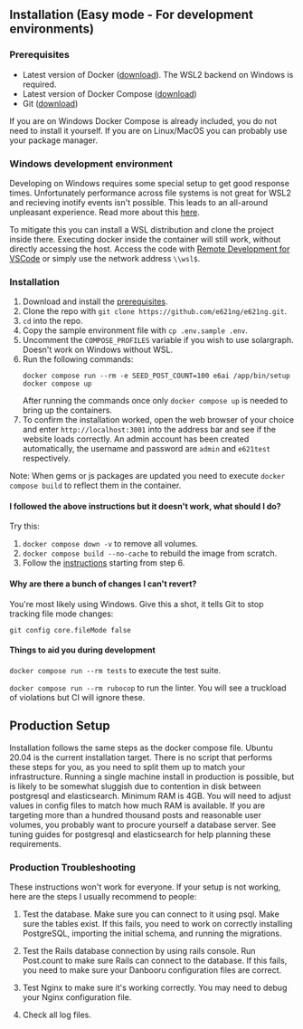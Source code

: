 ## Installation (Easy mode - For development environments)

### Prerequisites

 * Latest version of Docker ([download](https://docs.docker.com/get-docker)). The WSL2 backend on Windows is required.
 * Latest version of Docker Compose ([download](https://docs.docker.com/compose/install))
 * Git ([download](https://git-scm.com/downloads))
 
 If you are on Windows Docker Compose is already included, you do not need to install it yourself.
 If you are on Linux/MacOS you can probably use your package manager.

### Windows development environment

Developing on Windows requires some special setup to get good response times. Unfortunately performance across file systems is not great for WSL2 and recieving inotify events isn't possible. This leads to an all-around unpleasant experience. Read more about this [here](https://docs.docker.com/desktop/windows/wsl/#best-practices).

To mitigate this you can install a WSL distribution and clone the project inside there. Executing docker inside the container will still work, without directly accessing the host. Access the code with [Remote Development for VSCode](https://marketplace.visualstudio.com/items?itemName=ms-vscode-remote.vscode-remote-extensionpack) or simply use the network address `\\wsl$`.

### Installation

1. Download and install the [prerequisites](#prerequisites).
1. Clone the repo with `git clone https://github.com/e621ng/e621ng.git`.
1. `cd` into the repo.
1. Copy the sample environment file with `cp .env.sample .env`.
1. Uncomment the `COMPOSE_PROFILES` variable if you wish to use solargraph. Doesn't work on Windows without WSL.
1. Run the following commands:
    ```
    docker compose run --rm -e SEED_POST_COUNT=100 e6ai /app/bin/setup
    docker compose up
    ```
    After running the commands once only `docker compose up` is needed to bring up the containers.
1. To confirm the installation worked, open the web browser of your choice and enter `http://localhost:3001` into the address bar and see if the website loads correctly. An admin account has been created automatically, the username and password are `admin` and `e621test` respectively.

Note: When gems or js packages are updated you need to execute `docker compose build` to reflect them in the container.

#### <a id="docker-troubleshooting"></a>I followed the above instructions but it doesn't work, what should I do?

Try this:

1. `docker compose down -v` to remove all volumes.
1. `docker compose build --no-cache` to rebuild the image from scratch.
1. Follow the [instructions](#installation) starting from step 6.

#### <a id="windows-executable-bit"></a>Why are there a bunch of changes I can't revert?

You're most likely using Windows. Give this a shot, it tells Git to stop tracking file mode changes:

`git config core.fileMode false`

#### <a id="development-tools"></a>Things to aid you during development

`docker compose run --rm tests` to execute the test suite.

`docker compose run --rm rubocop` to run the linter. You will see a truckload of violations but CI will ignore these.

## Production Setup

Installation follows the same steps as the docker compose file. Ubuntu 20.04 is the current installation target.
There is no script that performs these steps for you, as you need to split them up to match your infrastructure.
Running a single machine install in production is possible, but is likely to be somewhat sluggish due to contention in disk between postgresql and elasticsearch.
Minimum RAM is 4GB. You will need to adjust values in config files to match how much RAM is available.
If you are targeting more than a hundred thousand posts and reasonable user volumes, you probably want to procure yourself a database server. See tuning guides for postgresql and elasticsearch for help planning these requirements.

### Production Troubleshooting

These instructions won't work for everyone. If your setup is not
working, here are the steps I usually recommend to people:

1) Test the database. Make sure you can connect to it using psql. Make
sure the tables exist. If this fails, you need to work on correctly
installing PostgreSQL, importing the initial schema, and running the
migrations.

2) Test the Rails database connection by using rails console. Run
Post.count to make sure Rails can connect to the database. If this
fails, you need to make sure your Danbooru configuration files are
correct.

3) Test Nginx to make sure it's working correctly.  You may need to
debug your Nginx configuration file.

4) Check all log files.
